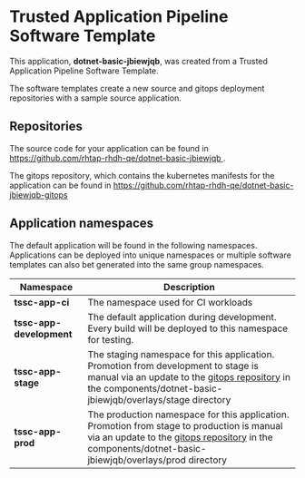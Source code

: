 # Trusted Application Pipeline Software Template

This application, **dotnet-basic-jbiewjqb**, was created from a Trusted Application Pipeline Software Template.

The software templates create a new source and gitops deployment repositories with a sample source application. 

## Repositories

The source code for your application can be found in [https://github.com/rhtap-rhdh-qe/dotnet-basic-jbiewjqb ](https://github.com/rhtap-rhdh-qe/dotnet-basic-jbiewjqb ).
 
The gitops repository, which contains the kubernetes manifests for the application can be found in 
[https://github.com/rhtap-rhdh-qe/dotnet-basic-jbiewjqb-gitops ](https://github.com/rhtap-rhdh-qe/dotnet-basic-jbiewjqb-gitops ) 

## Application namespaces 

The default application will be found in the following namespaces. Applications can be deployed into unique namespaces or multiple software templates can also bet generated into the same group namespaces.  

|  Namespace   |  Description   |  
| -------- | -------- |
| **tssc-app-ci** | The namespace used for CI workloads |
| **tssc-app-development** | The default application during development. Every build will be deployed to this namespace for testing. |
| **tssc-app-stage** | The staging namespace for this application. Promotion from development to stage is manual via an update to the [gitops repository](https://github.com/rhtap-rhdh-qe/dotnet-basic-jbiewjqb-gitops ) in the components/dotnet-basic-jbiewjqb/overlays/stage directory |
| **tssc-app-prod** | The production namespace for this application. Promotion from stage to production is manual via an update to the [gitops repository](https://github.com/rhtap-rhdh-qe/dotnet-basic-jbiewjqb-gitops ) in the components/dotnet-basic-jbiewjqb/overlays/prod directory |